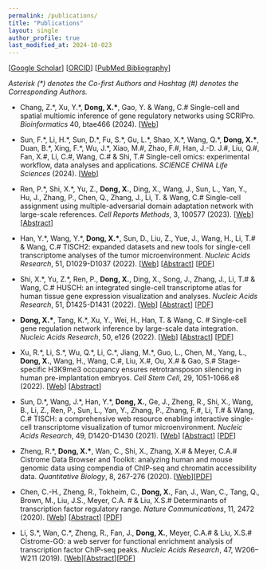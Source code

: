 ```yaml
---
permalink: /publications/
title: "Publications"
layout: single
author_profile: true
last_modified_at: 2024-10-023
---
```


[[Google Scholar](https://scholar.google.com/citations?hl=en&user=gzrxBacAAAAJ)] [[ORCID](https://orcid.org/0000-0002-7112-0224)] [[PubMed Bibliography](https://www.ncbi.nlm.nih.gov/myncbi/1d30fkpMdF_kft/bibliography/public/)]

*Asterisk (\*) denotes the Co-first Authors and Hashtag (#) denotes the Corresponding Authors.*

<!-- - title [[Web]()] [[Abstract](https://pubmed.ncbi.nlm.nih.gov/)] [[PDF](/assets/pdf/papers)] -->

- Chang, Z.\*, Xu, Y.\*, **Dong, X.\***, Gao, Y. & Wang, C.# Single-cell and spatial multiomic inference of gene regulatory networks using SCRIPro. *Bioinformatics* 40, btae466 (2024). [[Web](https://academic.oup.com/bioinformatics/article/40/7/btae466/7716542?login=true)]

- Sun, F.\*, Li, H.\*, Sun, D.\*, Fu, S.\*, Gu, L.\*, Shao, X.\*, Wang, Q.\*, **Dong, X.\***, Duan, B.\*, Xing, F.\*, Wu, J.\*, Xiao, M.#, Zhao, F.#, Han, J.-D. J.#, Liu, Q.#, Fan, X.#, Li, C.#, Wang, C.# & Shi, T.# Single-cell omics: experimental workflow, data analyses and applications. *SCIENCE CHINA Life Sciences* (2024). [[Web](https://link.springer.com/article/10.1007/s11427-023-2561-0)]

- Ren, P.\*, Shi, X.\*, Yu, Z., **Dong, X.**, Ding, X., Wang, J., Sun, L., Yan, Y., Hu, J., Zhang, P., Chen, Q., Zhang, J., Li, T. & Wang, C.# Single-cell assignment using multiple-adversarial domain adaptation network with large-scale references. *Cell Reports Methods*, 3, 100577 (2023). [[Web](https://doi.org/10.1016/j.crmeth.2023.100577)] [[Abstract](https://pubmed.ncbi.nlm.nih.gov/37751689/)]

- Han, Y.\*, Wang, Y.\*, **Dong, X.\***, Sun, D., Liu, Z., Yue, J., Wang, H., Li, T.# & Wang, C.# TISCH2: expanded datasets and new tools for single-cell transcriptome analyses of the tumor microenvironment. *Nucleic Acids Research*, 51, D1029-D1037 (2022). [[Web](https://doi.org/10.1093/nar/gkac959)] [[Abstract](https://pubmed.ncbi.nlm.nih.gov/36321662/)] [[PDF](/assets/pdf/papers/Han%20et%20al_2022_TISCH2.pdf)]

- Shi, X.\*, Yu, Z.\*, Ren, P., **Dong, X.**, Ding, X., Song, J., Zhang, J., Li, T.# & Wang, C.# HUSCH: an integrated single-cell transcriptome atlas for human tissue gene expression visualization and analyses. *Nucleic Acids Research*, 51, D1425-D1431 (2022). [[Web](https://doi.org/10.1093/nar/gkac1001)] [[Abstract](https://pubmed.ncbi.nlm.nih.gov/36318258/)] [[PDF](/assets/pdf/papers/Shi%20et%20al_2022_HUSCH.pdf)]

- **Dong, X.\***, Tang, K.\*, Xu, Y., Wei, H., Han, T. & Wang, C. # Single-cell gene regulation network inference by large-scale data integration. *Nucleic Acids Research*, 50, e126 (2022). [[Web](https://academic.oup.com/nar/advance-article/doi/10.1093/nar/gkac819/6717821)] [[Abstract](https://pubmed.ncbi.nlm.nih.gov/36155797/)] [[PDF](/assets/pdf/papers/Dong%20et%20al_2022_Single-cell%20gene%20regulation%20network%20inference%20by%20large-scale%20data%20integration.pdf)]

- Xu, R.\*, Li, S.\*, Wu, Q.\*, Li, C.\*, Jiang, M.\*, Guo, L., Chen, M., Yang, L., **Dong, X.**, Wang, H., Wang, C.#, Liu, X.#, Ou, X.# & Gao, S.# Stage-specific H3K9me3 occupancy ensures retrotransposon silencing in human pre-implantation embryos. *Cell Stem Cell*, 29, 1051-1066.e8 (2022). [[Web](https://doi.org/10.1016/j.stem.2022.06.001)] [[Abstract](https://pubmed.ncbi.nlm.nih.gov/35803226/)]

- Sun, D.\*, Wang, J.\*, Han, Y.\*, **Dong, X.**, Ge, J., Zheng, R., Shi, X., Wang, B., Li, Z., Ren, P., Sun, L., Yan, Y., Zhang, P., Zhang, F.#, Li, T.# & Wang, C.# TISCH: a comprehensive web resource enabling interactive single-cell transcriptome visualization of tumor microenvironment. *Nucleic Acids Research*, 49, D1420-D1430 (2021). [[Web](https://academic.oup.com/nar/advance-article/doi/10.1093/nar/gkaa1020/5976978)] [[Abstract](https://pubmed.ncbi.nlm.nih.gov/33179754/)] [[PDF](/assets/pdf/papers/Sun%20et%20al_TISCH.pdf)]

- Zheng, R.\*, **Dong, X.\***, Wan, C., Shi, X., Zhang, X.# & Meyer, C.A.# Cistrome Data Browser and Toolkit: analyzing human and mouse genomic data using compendia of ChIP-seq and chromatin accessibility data. *Quantitative Biology*, 8, 267-276 (2020). [[Web](https://journal.hep.com.cn/qb/EN/10.1007/s40484-020-0204-7)][[PDF](/assets/pdf/papers/Zheng%20et%20al_2020_Cistrome%20Data%20Browser%20and%20Toolkit.pdf)]

- Chen, C.-H., Zheng, R., Tokheim, C., **Dong, X.**, Fan, J., Wan, C., Tang, Q., Brown, M., Liu, J.S., Meyer, C.A. # & Liu, X.S.# Determinants of transcription factor regulatory range. *Nature Communications*, 11, 2472 (2020). [[Web](https://www.nature.com/articles/s41467-020-16106-x)] [[Abstract](https://pubmed.ncbi.nlm.nih.gov/32424124/)] [[PDF](/assets/pdf/papers/Chen%20et%20al_2020_Determinants%20of%20transcription%20factor%20regulatory%20range.pdf)]

- Li, S.\*, Wan, C.\*, Zheng, R., Fan, J., **Dong, X.**, Meyer, C.A.# & Liu, X.S.# Cistrome-GO: a web server for functional enrichment analysis of transcription factor ChIP-seq peaks. *Nucleic Acids Research*, 47, W206–W211 (2019). [[Web](https://academic.oup.com/nar/article/47/W1/W206/5485528)][[Abstract](https://pubmed.ncbi.nlm.nih.gov/31053864/)][[PDF](/assets/pdf/papers/Li%20et%20al_2019_Cistrome-GO.pdf)]
